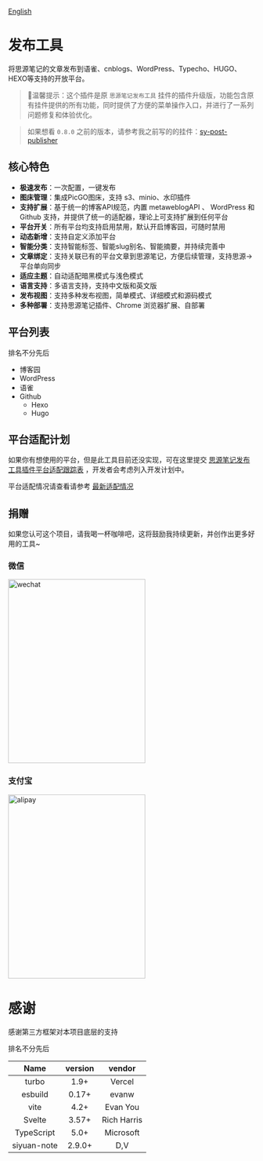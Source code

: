 [English](README.md)

# 发布工具

将思源笔记的文章发布到语雀、cnblogs、WordPress、Typecho、HUGO、HEXO等支持的开放平台。

> 🌹温馨提示：这个插件是原 `思源笔记发布工具` 挂件的插件升级版，功能包含原有挂件提供的所有功能，同时提供了方便的菜单操作入口，并进行了一系列问题修复和体验优化。

> 如果想看 `0.8.0`
> 之前的版本，请参考我之前写的的挂件：[sy-post-publisher](https://github.com/terwer/src-sy-post-publisher)

## 核心特色

- **极速发布**：一次配置，一键发布
- **图床管理**：集成PicGO图床，支持 s3、minio、水印插件
- **支持扩展**：基于统一的博客API规范，内置 metaweblogAPI 、 WordPress 和 Github 支持，并提供了统一的适配器，理论上可支持扩展到任何平台
- **平台开关**：所有平台均支持启用禁用，默认开启博客园，可随时禁用
- **动态新增**：支持自定义添加平台
- **智能分类**：支持智能标签、智能slug别名、智能摘要，并持续完善中
- **文章绑定**：支持关联已有的平台文章到思源笔记，方便后续管理，支持思源->平台单向同步
- **适应主题**：自动适配暗黑模式与浅色模式
- **语言支持**：多语言支持，支持中文版和英文版
- **发布视图**：支持多种发布视图，简单模式、详细模式和源码模式
- **多种部署**：支持思源笔记插件、Chrome 浏览器扩展、自部署

## 平台列表

排名不分先后

- 博客园
- WordPress
- 语雀
- Github
    - Hexo
    - Hugo

## 平台适配计划

如果你有想使用的平台，但是此工具目前还没实现，可在这里提交 [思源笔记发布工具插件平台适配跟踪表](https://terwergreen.feishu.cn/share/base/form/shrcnGRdThUiqnhBg15xgclMM0c)
，开发者会考虑列入开发计划中。

平台适配情况请查看请参考 [最新适配情况](https://terwergreen.feishu.cn/share/base/view/shrcnWT2IGIz1r94z9qvqUghDzd)

## 捐赠

如果您认可这个项目，请我喝一杯咖啡吧，这将鼓励我持续更新，并创作出更多好用的工具~

### 微信

<img src="https://static-rs-terwer.oss-cn-beijing.aliyuncs.com/donate/wechat.jpg" alt="wechat" style="width:280px;height:375px;" />

### 支付宝

<img src="https://static-rs-terwer.oss-cn-beijing.aliyuncs.com/donate/alipay.jpg" alt="alipay" style="width:280px;height:375px;" />

# 感谢

感谢第三方框架对本项目底层的支持

排名不分先后

|    Name     | version |   vendor    |
|:-----------:|:-------:|:-----------:|
|    turbo    |  1.9+   |   Vercel    |
|   esbuild   |  0.17+  |    evanw    |
|    vite     |  4.2+   |  Evan You   |
|   Svelte    |  3.57+  | Rich Harris |
| TypeScript  |  5.0+   |  Microsoft  |
| siyuan-note | 2.9.0+  |     D,V     |
